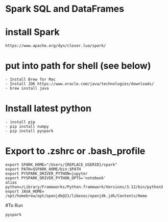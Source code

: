 # Spark SQL and DataFrames

# install Spark 

    https://www.apache.org/dyn/closer.lua/spark/

# put into path for shell (see below)

    - Install Brew for Mac
    - Install JDK https://www.oracle.com/java/technologies/downloads/
    - brew install java
# Install latest python
    - install pip
    - pip install numpy
    - pip install pyspark

# Export to .zshrc or .bash_profile
    
    export SPARK_HOME="/Users/{REPLACE_USERID}/spark"
    export PATH=$SPARK_HOME/bin:$PATH
    export PYSPARK_DRIVER_PYTHON=jupyter
    export PYSPARK_DRIVER_PYTHON_OPTS='notebook'
    alias python=/Library/Frameworks/Python.framework/Versions/3.12/bin/python3
    export JAVA_HOME= /opt/homebrew/opt/openjdk@21/libexec/openjdk.jdk/Contents/Home

#To Run

    pyspark
